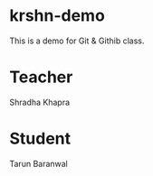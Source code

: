 # krshn-demo
This is a demo for Git &amp; Githib class.

# Teacher 
Shradha Khapra

# Student 
Tarun Baranwal